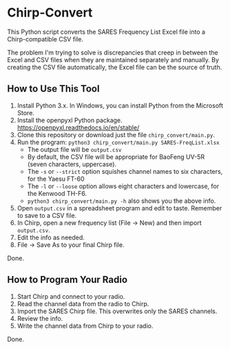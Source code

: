 # Chirp-Convert

This Python script converts the SARES Frequency List Excel file into a Chirp-compatible CSV file.

The problem I'm trying to solve is discrepancies that creep in between the Excel and CSV files when they are maintained separately and manually.
By creating the CSV file automatically, the Excel file can be the source of truth.

## How to Use This Tool

1. Install Python 3.x. In Windows, you can install Python from the Microsoft Store.
1. Install the openpyxl Python package. https://openpyxl.readthedocs.io/en/stable/
1. Clone this repository or download just the file `chirp_convert/main.py`.
1. Run the program: `python3 chirp_convert/main.py SARES-FreqList.xlsx`
   - The output file will be `output.csv`
   - By default, the CSV file will be appropriate for BaoFeng UV-5R (seven characters, uppercase).
   - The `-s` or `--strict` option squishes channel names to six characters, for the Yaesu FT-60
   - The `-l` or `--loose` option allows eight characters and lowercase, for the Kenwood TH-F6.
   - `python3 chirp_convert/main.py -h` also shows you the above info.
1. Open `output.csv` in a spreadsheet program and edit to taste. Remember to save to a CSV file.
1. In Chirp, open a new frequency list (File -> New) and then import `output.csv`.
1. Edit the info as needed.
1. File -> Save As to your final Chirp file.

Done.

## How to Program Your Radio

1. Start Chirp and connect to your radio.
1. Read the channel data from the radio to Chirp.
1. Import the SARES Chirp file. This overwrites only the SARES channels.
1. Review the info.
1. Write the channel data from Chirp to your radio.

Done.

